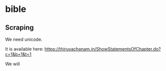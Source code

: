 # bible

## Scraping

We need unicode.

It is available here:
https://thiruvachanam.in/ShowStatementsOfChapter.do?c=1&b=1&t=1

We will
